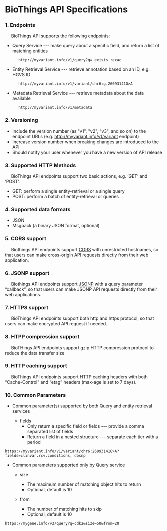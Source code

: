 # BioThings API Specifications 

### 1. Endpoints
&nbsp;&nbsp;&nbsp;&nbsp;&nbsp;BioThings API supports the following endpoints:
  - Query Service --- make query about a specific field, and return a list of matching entities
```
      http://myvariant.info/v1/query?q=_exists_:exac
```
  - Entity Retrieval Service --- retrieve annotation based on an ID, e.g. HGVS ID
```
      http://myvariant.info/v1/variant/chr6:g.26093141G>A
```
  - Metadata Retrieval Service --- retrieve metadata about the data available
```
      http://myvariant.info/v1/metadata
```
### 2. Versioning
  - Include the version number (as "v1", "v2", "v3", and so on) to the endpoint URLs (e.g. http://myvariant.info/v1/variant endpoint)
  - Increase version number when breaking changes are introduced to the API
  - Should notify your user whenever you have a new version of API release
  
### 3. Supported HTTP Methods
&nbsp;&nbsp;&nbsp;&nbsp;&nbsp;BioThings API endpoints support two basic actions, e.g. ‘GET’ and ‘POST’.
  - GET: perform a single entity-retrieval or a single query
  - POST: perform a batch of entity-retrieval or queries
  
### 4. Supported data formats
  - JSON
  - Msgpack  (a binary JSON format, optional)
  
### 5. CORS support
&nbsp;&nbsp;&nbsp;&nbsp;&nbsp;Biothings API endpoints support [CORS](https://developer.mozilla.org/en-US/docs/Web/HTTP/Access_control_CORS) with unrestricted hostnames, so that users can make cross-origin API requests directly from their web application.

### 6. JSONP support
&nbsp;&nbsp;&nbsp;&nbsp;&nbsp;Biothings API endpoints support [JSONP](http://www.json-p.org/) with a query parameter “callback”, so that users can make JSONP API requests directly from their web applications.

### 7. HTTPS support
&nbsp;&nbsp;&nbsp;&nbsp;&nbsp;BioThings API endpoints support both http and https protocol, so that users can make encrypted API request if needed.

### 8. HTPP compression support
&nbsp;&nbsp;&nbsp;&nbsp;&nbsp;BioTHings API endpoints support gzip HTTP compression protocol to reduce the data transfer size 

### 9. HTTP caching support
&nbsp;&nbsp;&nbsp;&nbsp;&nbsp;BioThings API endpoints support HTTP caching headers with both “Cache-Control” and “etag” headers (max-age is set to 7 days).

### 10. Common Parameters

 * Common parameter(s) supported by both Query and entity retrieval services

    * fields
       * Only return a specific field or fields --- provide a comma separated list of fields
       * Return a field in a nested structure --- separate each tier with a period

```
https://myvariant.info/v1/variant/chr6:26093141G>A?fields=clinvar.rcv.conditions, dbsnp
```


 * Common parameters supported only by Query service

    * size
       * The maximum number of matching object hits to return
       * Optional, default is 10

    * from
       * The number of matching hits to skip
       * Optional, default is 10
  
```
https://mygene.info/v3/query?q=cdk2&size=50&from=20
```
